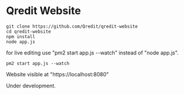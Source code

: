 

# Qredit Website



```
git clone https://github.com/Qredit/qredit-website
cd qredit-website
npm install
node app.js
```

for live editing use "pm2 start app.js --watch" instead of "node app.js".

```
pm2 start app.js --watch
```
Website visible at "https://localhost:8080"

Under development.
